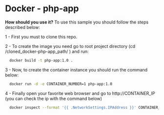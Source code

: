# Docker - php-app  
**How should you use it?**
To use this sample you should follow the steps described below:

1 - First you must to clone this repo.

2 - To create the image you need go to root project directory (cd  /cloned_docker-php-app_path/ ) and run: 
```sh 
  docker build -t php-app:1.0 .
```

3 - Now, to create the container instance you should run the command below:
```sh 
  docker run -d -e CONTAINER_NUMBER=1 php-app:1.0
```

4 - Finally open your favorite web browser and go to http://CONTAINER_IP
    (you can check the ip with the command below)

```sh 
  docker inspect --format '{{ .NetworkSettings.IPAddress }}' CONTAINER_ID
```